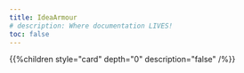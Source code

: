 ```yaml
---
title: IdeaArmour
# description: Where documentation LIVES!
toc: false
---
```

<!-- Content for this page is in /layouts/partials/home -->
{{%children style="card" depth="0" description="false" /%}}

